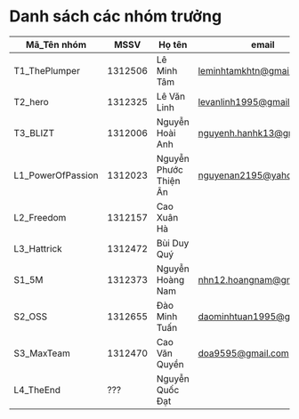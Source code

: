 # Danh sách các nhóm trưởng 

Mã_Tên nhóm |  MSSV | Họ tên | email |  Tài khoản GitHub
----------- | ----- | ------ | ----- | -------------------
T1_ThePlumper |1312506 |Lê Minh Tâm |leminhtamkhtn@gmail.com | lmtam 
T2_hero |1312325 |Lê Văn Linh |levanlinh1995@gmail.com | levanlinh1995   
T3_BLIZT |1312006 |Nguyễn Hoài Anh |nguyenh.hanhk13@gmail.com |Izker 
L1_PowerOfPassion |1312023 |Nguyễn Phước Thiện Ân |nguyenan2195@yahoo.com |nguyenan1312023 
L2_Freedom |1312157 |Cao Xuân Hà | | 
L3_Hattrick |1312472 |Bùi Duy Quý | | 
S1_5M |1312373 |Nguyễn Hoàng Nam | nhn12.hoangnam@gmail.com| nhn12
S2_OSS |1312655 |Đào Minh Tuấn | daominhtuan1995@gmail.com | minhtuan1995
S3_MaxTeam |1312470 |Cao Văn Quyền | doa9595@gmail.com| quyen91
L4_TheEnd |??? |Nguyễn Quốc Đạt | | 
















